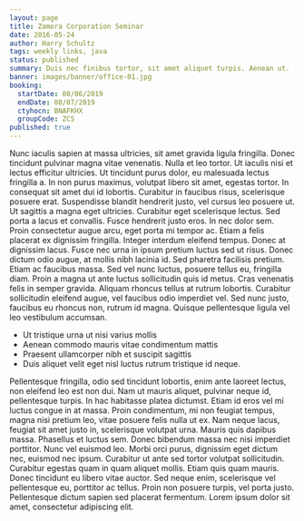 ```yaml
---
layout: page
title: Zamora Corporation Seminar
date: 2016-05-24
author: Harry Schultz
tags: weekly links, java
status: published
summary: Duis nec finibus tortor, sit amet aliquet turpis. Aenean ut.
banner: images/banner/office-01.jpg
booking:
  startDate: 08/06/2019
  endDate: 08/07/2019
  ctyhocn: BNAFKHX
  groupCode: ZCS
published: true
---
```

Nunc iaculis sapien at massa ultricies, sit amet gravida ligula fringilla. Donec tincidunt pulvinar magna vitae venenatis. Nulla et leo tortor. Ut iaculis nisi et lectus efficitur ultricies. Ut tincidunt purus dolor, eu malesuada lectus fringilla a. In non purus maximus, volutpat libero sit amet, egestas tortor. In consequat sit amet dui id lobortis. Curabitur in faucibus risus, scelerisque posuere erat. Suspendisse blandit hendrerit justo, vel cursus leo posuere ut. Ut sagittis a magna eget ultricies. Curabitur eget scelerisque lectus. Sed porta a lacus et convallis. Fusce hendrerit justo eros. In nec dolor sem. Proin consectetur augue arcu, eget porta mi tempor ac.
Etiam a felis placerat ex dignissim fringilla. Integer interdum eleifend tempus. Donec at dignissim lacus. Fusce nec urna in ipsum pretium luctus sed ut risus. Donec dictum odio augue, at mollis nibh lacinia id. Sed pharetra facilisis pretium. Etiam ac faucibus massa. Sed vel nunc luctus, posuere tellus eu, fringilla diam. Proin a magna ut ante luctus sollicitudin quis id metus. Cras venenatis felis in semper gravida. Aliquam rhoncus tellus at rutrum lobortis. Curabitur sollicitudin eleifend augue, vel faucibus odio imperdiet vel. Sed nunc justo, faucibus eu rhoncus non, rutrum id magna. Quisque pellentesque ligula vel leo vestibulum accumsan.

* Ut tristique urna ut nisi varius mollis
* Aenean commodo mauris vitae condimentum mattis
* Praesent ullamcorper nibh et suscipit sagittis
* Duis aliquet velit eget nisl luctus rutrum tristique id neque.

Pellentesque fringilla, odio sed tincidunt lobortis, enim ante laoreet lectus, non eleifend leo est non dui. Nam ut mauris aliquet, pulvinar neque id, pellentesque turpis. In hac habitasse platea dictumst. Etiam id eros vel mi luctus congue in at massa. Proin condimentum, mi non feugiat tempus, magna nisi pretium leo, vitae posuere felis nulla ut ex. Nam neque lacus, feugiat sit amet justo in, scelerisque volutpat urna. Mauris quis dapibus massa. Phasellus et luctus sem. Donec bibendum massa nec nisi imperdiet porttitor. Nunc vel euismod leo. Morbi orci purus, dignissim eget dictum nec, euismod nec ipsum.
Curabitur ut ante sed tortor volutpat sollicitudin. Curabitur egestas quam in quam aliquet mollis. Etiam quis quam mauris. Donec tincidunt eu libero vitae auctor. Sed neque enim, scelerisque vel pellentesque eu, porttitor ac tellus. Proin non posuere turpis, vel porta justo. Pellentesque dictum sapien sed placerat fermentum. Lorem ipsum dolor sit amet, consectetur adipiscing elit.
